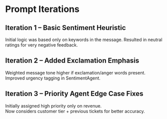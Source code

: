 # Prompt Iterations

## Iteration 1 – Basic Sentiment Heuristic
Initial logic was based only on keywords in the message.
Resulted in neutral ratings for very negative feedback.

## Iteration 2 – Added Exclamation Emphasis
Weighted message tone higher if exclamation/anger words present.
Improved urgency tagging in SentimentAgent.

## Iteration 3 – Priority Agent Edge Case Fixes
Initially assigned high priority only on revenue.  
Now considers customer tier + previous tickets for better accuracy.
